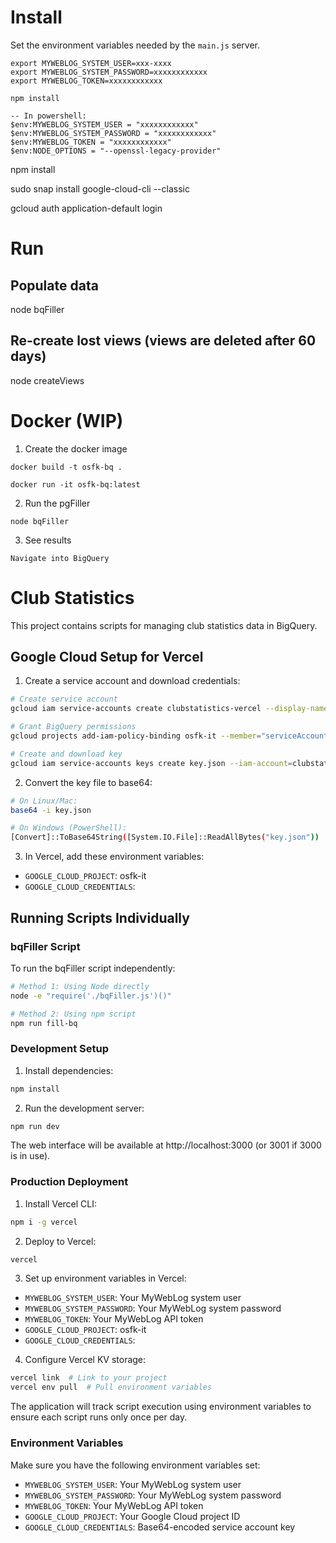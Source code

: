 # Install

Set the environment variables needed by the `main.js` server.
```
export MYWEBLOG_SYSTEM_USER=xxx-xxxx
export MYWEBLOG_SYSTEM_PASSWORD=xxxxxxxxxxxx
export MYWEBLOG_TOKEN=xxxxxxxxxxxx

npm install

-- In powershell:
$env:MYWEBLOG_SYSTEM_USER = "xxxxxxxxxxxx"
$env:MYWEBLOG_SYSTEM_PASSWORD = "xxxxxxxxxxxx"
$env:MYWEBLOG_TOKEN = "xxxxxxxxxxxx"
$env:NODE_OPTIONS = "--openssl-legacy-provider"
```

npm install

sudo snap install google-cloud-cli --classic

gcloud auth application-default login

# Run

## Populate data
node bqFiller

## Re-create lost views (views are deleted after 60 days)
node createViews


# Docker (WIP)
1. Create the docker image

```
docker build -t osfk-bq .

docker run -it osfk-bq:latest

```

2. Run the pgFiller
```
node bqFiller
```

3. See results
```
Navigate into BigQuery
```

# Club Statistics

This project contains scripts for managing club statistics data in BigQuery.

## Google Cloud Setup for Vercel

1. Create a service account and download credentials:
```bash
# Create service account
gcloud iam service-accounts create clubstatistics-vercel --display-name="Club Statistics Vercel"

# Grant BigQuery permissions
gcloud projects add-iam-policy-binding osfk-it --member="serviceAccount:clubstatistics-vercel@osfk-it.iam.gserviceaccount.com" --role="roles/bigquery.admin"

# Create and download key
gcloud iam service-accounts keys create key.json --iam-account=clubstatistics-vercel@osfk-it.iam.gserviceaccount.com
```

2. Convert the key file to base64:
```bash
# On Linux/Mac:
base64 -i key.json

# On Windows (PowerShell):
[Convert]::ToBase64String([System.IO.File]::ReadAllBytes("key.json"))
```

3. In Vercel, add these environment variables:
- `GOOGLE_CLOUD_PROJECT`: osfk-it
- `GOOGLE_CLOUD_CREDENTIALS`: <the base64-encoded key.json content>

## Running Scripts Individually

### bqFiller Script

To run the bqFiller script independently:

```bash
# Method 1: Using Node directly
node -e "require('./bqFiller.js')()"

# Method 2: Using npm script
npm run fill-bq
```

### Development Setup

1. Install dependencies:
```bash
npm install
```

2. Run the development server:
```bash
npm run dev
```

The web interface will be available at http://localhost:3000 (or 3001 if 3000 is in use).

### Production Deployment

1. Install Vercel CLI:
```bash
npm i -g vercel
```

2. Deploy to Vercel:
```bash
vercel
```

3. Set up environment variables in Vercel:
- `MYWEBLOG_SYSTEM_USER`: Your MyWebLog system user
- `MYWEBLOG_SYSTEM_PASSWORD`: Your MyWebLog system password
- `MYWEBLOG_TOKEN`: Your MyWebLog API token
- `GOOGLE_CLOUD_PROJECT`: osfk-it
- `GOOGLE_CLOUD_CREDENTIALS`: <base64-encoded service account key>

4. Configure Vercel KV storage:
```bash
vercel link  # Link to your project
vercel env pull  # Pull environment variables
```

The application will track script execution using environment variables to ensure each script runs only once per day.

### Environment Variables

Make sure you have the following environment variables set:
- `MYWEBLOG_SYSTEM_USER`: Your MyWebLog system user
- `MYWEBLOG_SYSTEM_PASSWORD`: Your MyWebLog system password
- `MYWEBLOG_TOKEN`: Your MyWebLog API token
- `GOOGLE_CLOUD_PROJECT`: Your Google Cloud project ID
- `GOOGLE_CLOUD_CREDENTIALS`: Base64-encoded service account key
